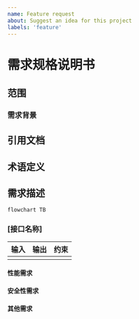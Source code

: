 ```yaml
---
name: Feature request
about: Suggest an idea for this project
labels: 'feature'
---
```


# 需求规格说明书

## 范围

### 需求背景

## 引用文档

## 术语定义

## 需求描述

```mermaid
flowchart TB
```

### [接口名称]

| 输入 | 输出 | 约束 |
|----|----|----|
|    |    |    |

#### 性能需求

#### 安全性需求

#### 其他需求
